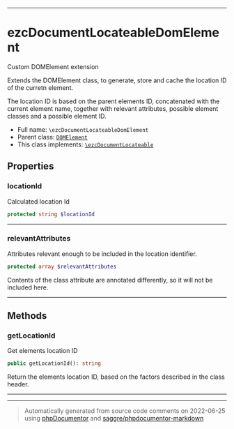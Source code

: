 ***

# ezcDocumentLocateableDomElement

Custom DOMElement extension

Extends the DOMElement class, to generate, store and cache the location ID
of the curretn element.

The location ID is based on the parent elements ID, concatenated with the
current element name, together with relevant attributes, possible element
classes and a possible element ID.

* Full name: `\ezcDocumentLocateableDomElement`
* Parent class: [`DOMElement`](./DOMElement.md)
* This class implements:
[`\ezcDocumentLocateable`](./ezcDocumentLocateable.md)



## Properties


### locationId

Calculated location Id

```php
protected string $locationId
```






***

### relevantAttributes

Attributes relevant enough to be included in the location identifier.

```php
protected array $relevantAttributes
```

Contents of the class attribute are annotated differently, so it will
not be included here.




***

## Methods


### getLocationId

Get elements location ID

```php
public getLocationId(): string
```

Return the elements location ID, based on the factors described in the
class header.









***


***
> Automatically generated from source code comments on 2022-06-25 using [phpDocumentor](http://www.phpdoc.org/) and [saggre/phpdocumentor-markdown](https://github.com/Saggre/phpDocumentor-markdown)

